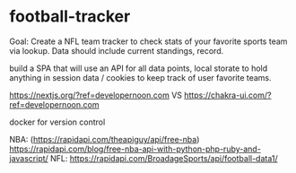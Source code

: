 # football-tracker

Goal: Create a NFL team tracker to check stats of your favorite sports team via lookup.
  Data should include current standings, record.
  
build a SPA that will use an API for all data points, local storate to hold anything in session data / cookies to keep track of user favorite teams.

https://nextjs.org/?ref=developernoon.com VS https://chakra-ui.com/?ref=developernoon.com

docker for version control

NBA: (https://rapidapi.com/theapiguy/api/free-nba) https://rapidapi.com/blog/free-nba-api-with-python-php-ruby-and-javascript/
NFL: https://rapidapi.com/BroadageSports/api/football-data1/
